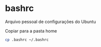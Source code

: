 # bashrc

Arquivo pessoal de configurações do Ubuntu

Copiar para a pasta home

```bash
cp .bashrc ~/.bashrc
```
